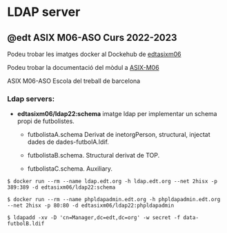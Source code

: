 # LDAP server
## @edt ASIX M06-ASO Curs 2022-2023

Podeu trobar les imatges docker al Dockehub de [edtasixm06](https://hub.docker.com/u/edtasixm06/)

Podeu trobar la documentació del mòdul a [ASIX-M06](https://sites.google.com/site/asixm06edt/)

ASIX M06-ASO Escola del treball de barcelona


### Ldap servers:

 * **edtasixm06/ldap22:schema** imatge ldap per implementar
   un schema propi de futbolistes.

   * futbolistaA.schema Derivat de inetorgPerson, structural, injectat dades de dades-futbolA.ldif.

   * futbolistaB.schema. Structural derivat de TOP.

   * futbolistaC.schema. Auxiliary.


```
$ docker run --rm --name ldap.edt.org -h ldap.edt.org --net 2hisx -p 389:389 -d edtasixm06/ldap22:schema

$ docker run --rm --name phpldapadmin.edt.org -h phpldapadmin.edt.org --net 2hisx -p 80:80 -d edtasixm06/ldap22:phpldapadmin
```

```
$ ldapadd -xv -D 'cn=Manager,dc=edt,dc=org' -w secret -f data-futbolB.ldif 

```



 








